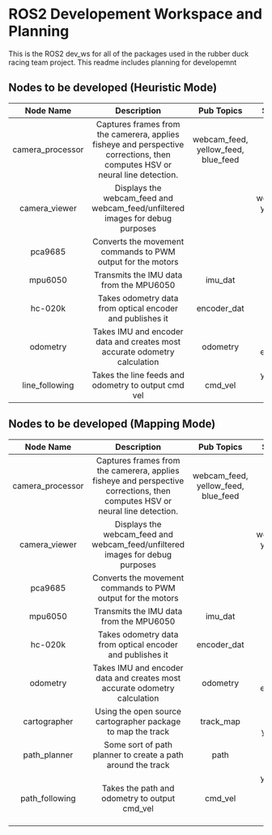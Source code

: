 # ROS2 Developement Workspace and Planning
This is the ROS2 dev_ws for all of the packages used in the rubber duck racing team project. This readme includes planning for developemnt

## Nodes to be developed (Heuristic Mode)
|   **Node Name**  |                                                       **Description**                                                       |            **Pub Topics**           |            **Sub Topics**           | **Services**   | **Parameters**                                       |
|:----------------:|:---------------------------------------------------------------------------------------------------------------------------:|:-----------------------------------:|:-----------------------------------:|----------------|------------------------------------------------------|
| camera_processor | Captures frames from the camerera, applies fisheye and perspective corrections, then computes HSV or neural line detection. | webcam_feed, yellow_feed, blue_feed |                                     | calibrate_warp | transmit_unfiltered, line_mode, yellow_hsv, blue_hsv |
| camera_viewer    | Displays the webcam_feed and webcam_feed/unfiltered images for debug purposes                                               |                                     | webcam_feed, yellow_feed, blue_feed |                |                                                      |
| pca9685          | Converts the movement commands to PWM output for the motors                                                                 |                                     | cmd_vel                             |                |                                                      |
| mpu6050          | Transmits the IMU data from the MPU6050                                                                                     | imu_dat                             |                                     |                |                                                      |
| hc-020k          | Takes odometry data from optical encoder and publishes it                                                                   | encoder_dat                         |                                     |                |                                                      |
| odometry         | Takes IMU and encoder data and creates most accurate odometry calculation                                                   | odometry                            | imu_dat, encoder_dat                |                |                                                      |
| line_following   | Takes the line feeds and odometry to output cmd vel                                                                         | cmd_vel                             | yellow_feed, blue_feed, odometry    |                | p_gain, i_gain, d_gain                               |

## Nodes to be developed (Mapping Mode)
|   **Node Name**  |                                                       **Description**                                                       |            **Pub Topics**           |                   **Sub Topics**                  | **Services**   | **Parameters**                                       |
|:----------------:|:---------------------------------------------------------------------------------------------------------------------------:|:-----------------------------------:|:-------------------------------------------------:|----------------|------------------------------------------------------|
| camera_processor | Captures frames from the camerera, applies fisheye and perspective corrections, then computes HSV or neural line detection. | webcam_feed, yellow_feed, blue_feed |                                                   | calibrate_warp | transmit_unfiltered, line_mode, yellow_hsv, blue_hsv |
| camera_viewer    | Displays the webcam_feed and webcam_feed/unfiltered images for debug purposes                                               |                                     | webcam_feed, yellow_feed, blue_feed               |                |                                                      |
| pca9685          | Converts the movement commands to PWM output for the motors                                                                 |                                     | cmd_vel                                           |                |                                                      |
| mpu6050          | Transmits the IMU data from the MPU6050                                                                                     | imu_dat                             |                                                   |                |                                                      |
| hc-020k          | Takes odometry data from optical encoder and publishes it                                                                   | encoder_dat                         |                                                   |                |                                                      |
| odometry         | Takes IMU and encoder data and creates most accurate odometry calculation                                                   | odometry                            | imu_dat, encoder_dat                              |                |                                                      |
| cartographer     | Using the open source cartographer package to map the track                                                                 | track_map                           | odometry, blue_feed, yellow_feed                  |                |                                                      |
| path_planner     | Some sort of path planner to create a path around the track                                                                 | path                                | track_map                                         |                |                                                      |
| path_following   | Takes the path and odometry to output cmd_vel                                                                               | cmd_vel                             | yellow_feed, blue_feed, odometry, path, track_map |                | p_gain, i_gain, d_gain                               |